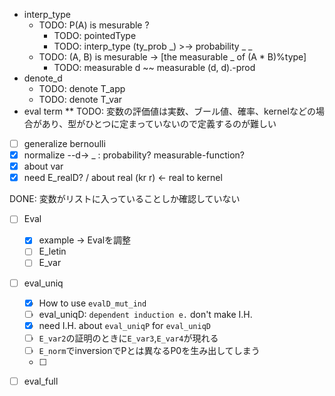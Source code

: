 * interp_type
  * TODO: P(A) is mesurable ?
    * TODO: pointedType
    * TODO: interp_type (ty_prob _) >-> probability _ _
  * TODO: (A, B) is mesurable -> [the measurable _ of (A * B)%type]
    * TODO: measurable d ~~ measurable (d, d).-prod
* denote_d
  * TODO: denote T_app
  * TODO: denote T_var
* eval term
** TODO: 変数の評価値は実数、ブール値、確率、kernelなどの場合があり、型がひとつに定まっていないので定義するのが難しい

- [ ] generalize bernoulli 
- [x] normalize --d-> _ : probability? measurable-function?
- [x] about var
- [x] need E_realD? / about real (kr r) <- real to kernel

DONE: 変数がリストに入っていることしか確認していない

- [ ] Eval
  - [x] example -> Evalを調整
  - [ ] E_letin
  - [ ] E_var
- [ ] eval_uniq
  - [x] How to use `evalD_mut_ind`
  - [ ] eval_uniqD: `dependent induction e.` don't make I.H.
  - [x] need I.H. about `eval_uniqP` for `eval_uniqD`
  - [ ] `E_var2`の証明のときに`E_var3`,`E_var4`が現れる
  - [ ] `E_norm`でinversionでPとは異なるP0を生み出してしまう
  - [ ] 
- [ ] eval_full


